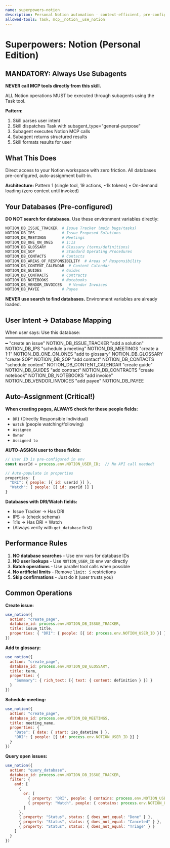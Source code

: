 ```yaml
---
name: superpowers-notion
description: Personal Notion automation - context-efficient, pre-configured databases, auto-assigns DRI/Watch fields
allowed-tools: Task, mcp__notion__use_notion
---
```


# Superpowers: Notion (Personal Edition)

## MANDATORY: Always Use Subagents

**NEVER call MCP tools directly from this skill.**

ALL Notion operations MUST be executed through subagents using the Task tool.

**Pattern:**
1. Skill parses user intent
2. Skill dispatches Task with subagent_type="general-purpose"
3. Subagent executes Notion MCP calls
4. Subagent returns structured results
5. Skill formats results for user

## What This Does

Direct access to your Notion workspace with zero friction. All databases pre-configured, auto-assignment built-in.

**Architecture:** Pattern 1 (single tool, 19 actions, ~1k tokens) • On-demand loading (zero context until invoked)

## Your Databases (Pre-configured)

**DO NOT search for databases.** Use these environment variables directly:

```bash
NOTION_DB_ISSUE_TRACKER  # Issue Tracker (main bugs/tasks)
NOTION_DB_IPS            # Issue Proposed Solutions
NOTION_DB_MEETINGS       # Meetings
NOTION_DB_ONE_ON_ONES    # 1:1s
NOTION_DB_GLOSSARY       # Glossary (terms/definitions)
NOTION_DB_SOP            # Standard Operating Procedures
NOTION_DB_CONTACTS       # Contacts
NOTION_DB_AREAS_OF_RESPONSIBILITY  # Areas of Responsibility
NOTION_DB_CONTENT_CALENDAR  # Content Calendar
NOTION_DB_GUIDES         # Guides
NOTION_DB_CONTRACTS      # Contracts
NOTION_DB_NOTEBOOKS      # Notebooks
NOTION_DB_VENDOR_INVOICES   # Vendor Invoices
NOTION_DB_PAYEE          # Payee
```

**NEVER use search to find databases.** Environment variables are already loaded.

## User Intent → Database Mapping

When user says:                   Use this database:
━━━━━━━━━━━━━━━━━━━━━━━━━━━━━━━━━━━━━━━━━━━━━━━━━━━━━━━━━━━━
"create an issue"                 NOTION_DB_ISSUE_TRACKER
"add a solution"                  NOTION_DB_IPS
"schedule a meeting"              NOTION_DB_MEETINGS
"create a 1:1"                    NOTION_DB_ONE_ON_ONES
"add to glossary"                 NOTION_DB_GLOSSARY
"create SOP"                      NOTION_DB_SOP
"add contact"                     NOTION_DB_CONTACTS
"schedule content"                NOTION_DB_CONTENT_CALENDAR
"create guide"                    NOTION_DB_GUIDES
"add contract"                    NOTION_DB_CONTRACTS
"create notebook"                 NOTION_DB_NOTEBOOKS
"add invoice"                     NOTION_DB_VENDOR_INVOICES
"add payee"                       NOTION_DB_PAYEE

## Auto-Assignment (Critical!)

**When creating pages, ALWAYS check for these people fields:**

- `DRI` (Directly Responsible Individual)
- `Watch` (people watching/following)
- `Assignee`
- `Owner`
- `Assigned to`

**AUTO-ASSIGN user to these fields:**

```javascript
// User ID is pre-configured in env
const userId = process.env.NOTION_USER_ID;  // No API call needed!

// Auto-populate in properties
properties: {
  "DRI": { people: [{ id: userId }] },
  "Watch": { people: [{ id: userId }] }
}
```

**Databases with DRI/Watch fields:**
- Issue Tracker → Has DRI
- IPS → (check schema)
- 1:1s → Has DRI + Watch
- (Always verify with `get_database` first)

## Performance Rules

1. **NO database searches** - Use env vars for database IDs
2. **NO user lookups** - Use `NOTION_USER_ID` env var directly
3. **Batch operations** - Use parallel tool calls when possible
4. **No artificial limits** - Remove `limit: 5` restrictions
5. **Skip confirmations** - Just do it (user trusts you)

## Common Operations

**Create issue:**
```javascript
use_notion({
  action: "create_page",
  database_id: process.env.NOTION_DB_ISSUE_TRACKER,
  title: issue_title,
  properties: { "DRI": { people: [{ id: process.env.NOTION_USER_ID }] } }
})
```

**Add to glossary:**
```javascript
use_notion({
  action: "create_page",
  database_id: process.env.NOTION_DB_GLOSSARY,
  title: term,
  properties: {
    "Summary": { rich_text: [{ text: { content: definition } }] }
  }
})
```

**Schedule meeting:**
```javascript
use_notion({
  action: "create_page",
  database_id: process.env.NOTION_DB_MEETINGS,
  title: meeting_name,
  properties: {
    "Date": { date: { start: iso_datetime } },
    "DRI": { people: [{ id: process.env.NOTION_USER_ID }] }
  }
})
```

**Query open issues:**
```javascript
use_notion({
  action: "query_database",
  database_id: process.env.NOTION_DB_ISSUE_TRACKER,
  filter: {
    and: [
      {
        or: [
          { property: "DRI", people: { contains: process.env.NOTION_USER_ID } },
          { property: "Watch", people: { contains: process.env.NOTION_USER_ID } }
        ]
      },
      { property: "Status", status: { does_not_equal: "Done" } },
      { property: "Status", status: { does_not_equal: "Canceled" } },
      { property: "Status", status: { does_not_equal: "Triage" } }
    ]
  }
})
```

